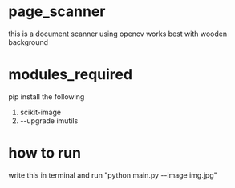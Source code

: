 # page_scanner
this is a document scanner using opencv
works best with wooden background

# modules_required
pip install the following
1. scikit-image
2. --upgrade imutils

# how to run
write this in terminal and run
"python main.py --image img.jpg"
